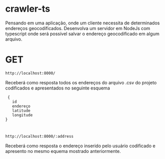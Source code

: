 # crawler-ts
Pensando em uma aplicação, onde um cliente necessita de determinados endereços geocodificados. Desenvolva um servidor em NodeJs com typescript onde será possível salvar o endereço geocodificado em algum arquivo.


# GET
```
http://localhost:8000/
```
Receberá como resposta todos os endereços do arquivo .csv do projeto codificados e apresentados no seguinte esquema

```
 {
   id
   endereço
   latitude
   longitude
}
```
# 
```
http://localhost:8000/:address
```
Receberá como resposta o endereço inserido pelo usuário codificado e apresento no mesmo equema mostrado anteriormente.

